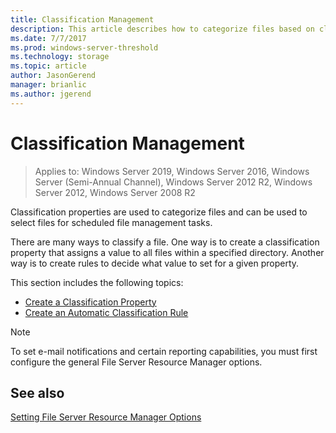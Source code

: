 ```yaml
---
title: Classification Management
description: This article describes how to categorize files based on classification properties
ms.date: 7/7/2017
ms.prod: windows-server-threshold
ms.technology: storage
ms.topic: article
author: JasonGerend
manager: brianlic
ms.author: jgerend
---
```


# Classification Management

> Applies to: Windows Server 2019, Windows Server 2016, Windows Server (Semi-Annual Channel), Windows Server 2012 R2, Windows Server 2012, Windows Server 2008 R2

Classification properties are used to categorize files and can be used to select files for scheduled file management tasks.

There are many ways to classify a file. One way is to create a classification property that assigns a value to all files within a specified directory. Another way is to create rules to decide what value to set for a given property.

This section includes the following topics:

-   [Create a Classification Property](create-classification-property.md)
-   [Create an Automatic Classification Rule](create-automatic-classification-rule.md)


> [!Note]
> To set e-mail notifications and certain reporting capabilities, you must first configure the general File Server Resource Manager options.


## See also

[Setting File Server Resource Manager Options](setting-file-server-resource-manager-options.md)